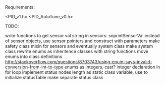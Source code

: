 Requirements:

<PID_v1.h>
<PID_AutoTune_v0.h>


TODO:

write functions to get sensor val string in sensors: snprintSensorVal
instead of sensor objects, use sensor pointers and construct with parameters
make safety class mixin for sensors and eventually system class
make system class
rewrite enums as inheritence classes with string functions
move enums into class definitions http://stackoverflow.com/questions/8703743/using-enum-says-invalid-conversion-from-int-to-type
enums as integers, cast?
integer declaration in for loop
implement status nodes length as static class variable, use to initialize statusTable 
make separate status class
